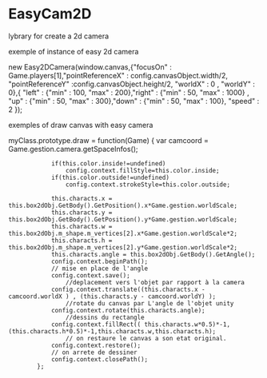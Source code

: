 EasyCam2D
=========

lybrary for create a 2d camera 

exemple of instance of easy 2d camera 

new Easy2DCamera(window.canvas,{"focusOn" : Game.players[1],"pointReferenceX" : config.canvasObject.width/2, "pointReferenceY" :config.canvasObject.height/2, "worldX" : 0 , "worldY" : 0},{ "left" : {"min" : 100, "max" : 200},"right" : {"min" : 50, "max" : 1000} , "up" : {"min" : 50, "max" : 300},"down" : {"min" : 50, "max" : 100}, "speed" : 2 });

exemples of draw canvas with easy camera

myClass.prototype.draw = function(Game)
			{
				var camcoord = Game.gestion.camera.getSpaceInfos();
        
				if(this.color.inside!=undefined)
		 			config.context.fillStyle=this.color.inside;
				if(this.color.outside!=undefined)
		 			config.context.strokeStyle=this.color.outside;
        
		 		this.characts.x = this.box2dObj.GetBody().GetPosition().x*Game.gestion.worldScale;
		 		this.characts.y = this.box2dObj.GetBody().GetPosition().y*Game.gestion.worldScale;
		 		this.characts.w = this.box2dObj.m_shape.m_vertices[2].x*Game.gestion.worldScale*2;
		 		this.characts.h = this.box2dObj.m_shape.m_vertices[2].y*Game.gestion.worldScale*2;
		 		this.characts.angle = this.box2dObj.GetBody().GetAngle();
				config.context.beginPath();
				// mise en place de l'angle
				config.context.save();
					//deplacement vers l'objet par rapport à la camera
				config.context.translate((this.characts.x - camcoord.worldX ) , (this.characts.y - camcoord.worldY) );
					//rotate du canvas par L'angle de l'objet unity
				config.context.rotate(this.characts.angle);
		 			//dessins du rectangle
		 		config.context.fillRect(( this.characts.w*0.5)*-1, (this.characts.h*0.5)*-1,this.characts.w,this.characts.h);
					// on restaure le canvas a son etat original.
				config.context.restore();
				// on arrete de dessiner
				config.context.closePath();
			};
